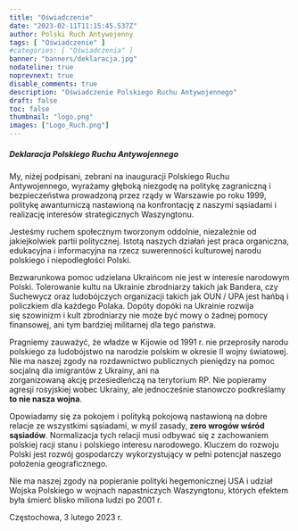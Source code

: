 ```yaml
---
title: "Oświadczenie"
date: "2023-02-11T11:15:45.537Z"
author: Polski Ruch Antywojenny
tags: [ "Oświadczenie" ]
#categories: [ "Oświadczenia" ]
banner: "banners/deklaracja.jpg"
nodateline: true
noprevnext: true
disable_comments: true
description: "Oświadczenie Polskiego Ruchu Antywojennego"
draft: false
toc: false
thumbnail: "logo.png"
images: ["Logo_Ruch.png"]
---
```


##### Deklaracja Polskiego Ruchu Antywojennego


My, niżej podpisani, zebrani na inauguracji Polskiego Ruchu Antywojennego, wyrażamy głęboką niezgodę na politykę zagraniczną i bezpieczeństwa prowadzoną przez rządy w Warszawie po roku 1999, politykę awanturniczą nastawioną na konfrontację z naszymi sąsiadami i realizację interesów strategicznych Waszyngtonu.


Jesteśmy ruchem społecznym tworzonym oddolnie, niezależnie od jakiejkolwiek partii politycznej. Istotą naszych działań jest praca organiczna, edukacyjna i informacyjna na rzecz suwerenności kulturowej narodu polskiego i niepodległości Polski.


Bezwarunkowa pomoc udzielana Ukraińcom nie jest w interesie narodowym Polski. Tolerowanie kultu na Ukrainie zbrodniarzy takich jak Bandera, czy Suchewycz oraz ludobójczych organizacji takich jak OUN / UPA jest hańbą i policzkiem dla każdego Polaka. Dopóty dopóki na Ukrainie rozwija się szowinizm i kult
zbrodniarzy nie może być mowy o żadnej pomocy finansowej, ani tym bardziej militarnej dla tego państwa.


Pragniemy zauważyć, że władze w Kijowie od 1991 r. nie przeprosiły narodu polskiego za ludobójstwo na narodzie polskim w okresie II wojny światowej. Nie ma naszej zgody na rozdawnictwo publicznych pieniędzy na pomoc socjalną dla imigrantów z Ukrainy, ani na zorganizowaną akcję przesiedleńczą na terytorium RP. Nie popieramy agresji rosyjskiej wobec Ukrainy, ale jednocześnie stanowczo podkreślamy __to nie nasza wojna__.


Opowiadamy się za pokojem i polityką pokojową nastawioną na dobre relacje ze wszystkimi sąsiadami, w myśl zasady, __zero wrogów wśród sąsiadów__. Normalizacja tych relacji musi odbywać się z zachowaniem polskiej racji stanu i polskiego interesu narodowego. Kluczem do rozwoju Polski jest rozwój gospodarczy wykorzystujący w pełni potencjał naszego położenia geograficznego.


Nie ma naszej zgody na popieranie polityki hegemonicznej USA i udział Wojska Polskiego w wojnach napastniczych Waszyngtonu, których efektem była śmierć blisko miliona ludzi po 2001 r.


Częstochowa, 3 lutego 2023 r.